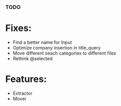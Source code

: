 ### TODO
# Fixes:
* Find a better name for Input
* Optimize company insertion in title_query
* Move different seach categories to different files
* Rethink @selected

# Features:
* Extractor
* Mover
